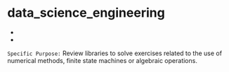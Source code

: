# data_science_engineering
-
-
`Specific Purpose:` Review libraries to solve exercises related to the use of numerical methods, finite state machines or algebraic operations.

